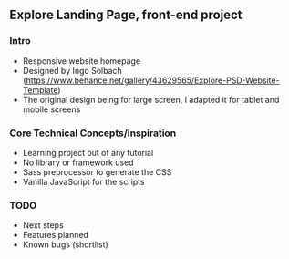 ## Explore Landing Page, front-end project

### Intro

- Responsive website homepage
- Designed by Ingo Solbach (https://www.behance.net/gallery/43629565/Explore-PSD-Website-Template)
- The original design being for large screen, I adapted it for tablet and mobile screens

### Core Technical Concepts/Inspiration

- Learning project out of any tutorial
- No library or framework used
- Sass preprocessor to generate the CSS
- Vanilla JavaScript for the scripts

### TODO
- Next steps
- Features planned
- Known bugs (shortlist)
